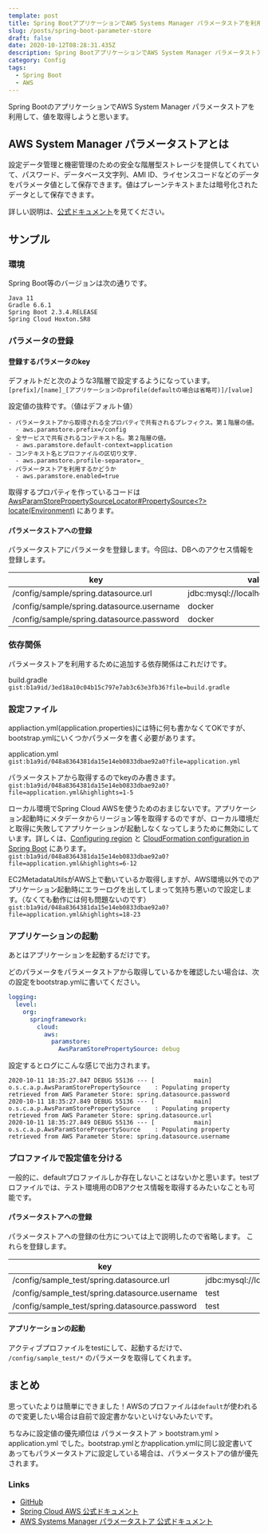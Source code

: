 ```yaml
---
template: post
title: Spring BootアプリケーションでAWS Systems Manager パラメータストアを利用する
slug: /posts/spring-boot-parameter-store
draft: false
date: 2020-10-12T08:28:31.435Z
description: Spring BootアプリケーションでAWS System Manager パラメータストアを利用して、値を取得する。
category: Config
tags:
  - Spring Boot
  - AWS
---
```

Spring BootのアプリケーションでAWS System Manager パラメータストアを利用して、値を取得しようと思います。

## AWS System Manager パラメータストアとは
設定データ管理と機密管理のための安全な階層型ストレージを提供してくれていて、パスワード、データベース文字列、AMI ID、ライセンスコードなどのデータをパラメータ値として保存できます。値はプレーンテキストまたは暗号化されたデータとして保存できます。

詳しい説明は、[公式ドキュメント](https://docs.aws.amazon.com/ja_jp/systems-manager/latest/userguide/systems-manager-parameter-store.html)を見てください。

## サンプル
### 環境
Spring Boot等のバージョンは次の通りです。

```
Java 11
Gradle 6.6.1
Spring Boot 2.3.4.RELEASE
Spring Cloud Hoxton.SR8
```

### パラメータの登録
#### 登録するパラメータのkey
デフォルトだと次のような3階層で設定するようになっています。\
`[prefix]/[name]_[アプリケーションのprofile(defaultの場合は省略可)]/[value]`

設定値の抜粋です。（値はデフォルト値）

```
- パラメータストアから取得される全プロパティで共有されるプレフィクス。第１階層の値。
  - aws.paramstore.prefix=/config
- 全サービスで共有されるコンテキスト名。第２階層の値。
  - aws.paramstore.default-context=application
- コンテキスト名とプロファイルの区切り文字.
  - aws.paramstore.profile-separator=_
- パラメータストアを利用するかどうか
  - aws.paramstore.enabled=true
```

取得するプロパティを作っているコードは [AwsParamStorePropertySourceLocator#PropertySource<?> locate(Environment)](https://github.com/spring-cloud/spring-cloud-aws/blob/v2.2.4.RELEASE/spring-cloud-aws-parameter-store-config/src/main/java/org/springframework/cloud/aws/paramstore/AwsParamStorePropertySourceLocator.java#L68-L116) にあります。

#### パラメータストアへの登録
パラメータストアにパラメータを登録します。今回は、DBへのアクセス情報を登録します。

| key | value |
| --- | --- |
| /config/sample/spring.datasource.url | jdbc:mysql://localhost:33306/sample |
| /config/sample/spring.datasource.username | docker |
| /config/sample/spring.datasource.password | docker |

### 依存関係
パラメータストアを利用するために追加する依存関係はこれだけです。

build.gradle\
`gist:b1a9id/3ed18a10c04b15c797e7ab3c63e3fb36?file=build.gradle`

### 設定ファイル
appliaction.yml(application.properties)には特に何も書かなくてOKですが、bootstrap.ymlにいくつかパラメータを書く必要があります。

application.yml\
`gist:b1a9id/048a8364381da15e14eb0833dbae92a0?file=application.yml`

パラメータストアから取得するのでkeyのみ書きます。\
`gist:b1a9id/048a8364381da15e14eb0833dbae92a0?file=application.yml&highlights=1-5`

ローカル環境でSpring Cloud AWSを使うためのおまじないです。アプリケーション起動時にメタデータからリージョン等を取得するのですが、ローカル環境だと取得に失敗してアプリケーションが起動しなくなってしまうために無効にしています。詳しくは、[Configuring region](https://docs.spring.io/spring-cloud-aws/docs/2.2.4.RELEASE/reference/html/#configuring-region) と [CloudFormation configuration in Spring Boot](https://docs.spring.io/spring-cloud-aws/docs/2.2.4.RELEASE/reference/html/#cloudformation-configuration-in-spring-boot) にあります。\
`gist:b1a9id/048a8364381da15e14eb0833dbae92a0?file=application.yml&highlights=6-12`

EC2MetadataUtilsがAWS上で動いているか取得しますが、AWS環境以外でのアプリケーション起動時にエラーログを出してしまって気持ち悪いので設定します。（なくても動作には何も問題ないのです）
`gist:b1a9id/048a8364381da15e14eb0833dbae92a0?file=application.yml&highlights=18-23`

### アプリケーションの起動
あとはアプリケーションを起動するだけです。

どのパラメータをパラメータストアから取得しているかを確認したい場合は、次の設定をbootstrap.ymlに書いてください。
```yml
logging:
  level:
    org:
      springframework:
        cloud:
          aws:
            paramstore:
              AwsParamStorePropertySource: debug
```

設定するとログにこんな感じで出力されます。
```
2020-10-11 18:35:27.847 DEBUG 55136 --- [           main] o.s.c.a.p.AwsParamStorePropertySource    : Populating property retrieved from AWS Parameter Store: spring.datasource.password
2020-10-11 18:35:27.849 DEBUG 55136 --- [           main] o.s.c.a.p.AwsParamStorePropertySource    : Populating property retrieved from AWS Parameter Store: spring.datasource.url
2020-10-11 18:35:27.849 DEBUG 55136 --- [           main] o.s.c.a.p.AwsParamStorePropertySource    : Populating property retrieved from AWS Parameter Store: spring.datasource.username
```

### プロファイルで設定値を分ける
一般的に、defaultプロファイルしか存在しないことはないかと思います。testプロファイルでは、テスト環境用のDBアクセス情報を取得するみたいなことも可能です。

#### パラメータストアへの登録
パラメータストアへの登録の仕方については上で説明したので省略します。
これらを登録します。

| key | value |
| --- | --- |
| /config/sample_test/spring.datasource.url | jdbc:mysql://localhost:33307/sample |
| /config/sample_test/spring.datasource.username | test |
| /config/sample_test/spring.datasource.password | test |

#### アプリケーションの起動
アクティブプロファイルをtestにして、起動するだけで、 `/config/sample_test/*` のパラメータを取得してくれます。

## まとめ
思っていたよりは簡単にできました！AWSのプロファイルは`default`が使われるので変更したい場合は自前で設定書かないといけないみたいです。

ちなみに設定値の優先順位は パラメータストア > bootstram.yml > application.yml でした。bootstrap.ymlとかapplication.ymlに同じ設定書いてあってもパラメータストアに設定している場合は、パラメータストアの値が優先されます。


### Links
- [GitHub](https://github.com/b1a9id/spring-boot-parameter-store/tree/default)
- [Spring Cloud AWS 公式ドキュメント](https://docs.spring.io/spring-cloud-aws/docs/2.2.4.RELEASE/reference/html/)
- [AWS Systems Manager パラメータストア 公式ドキュメント
](https://docs.aws.amazon.com/ja_jp/systems-manager/latest/userguide/systems-manager-parameter-store.html)